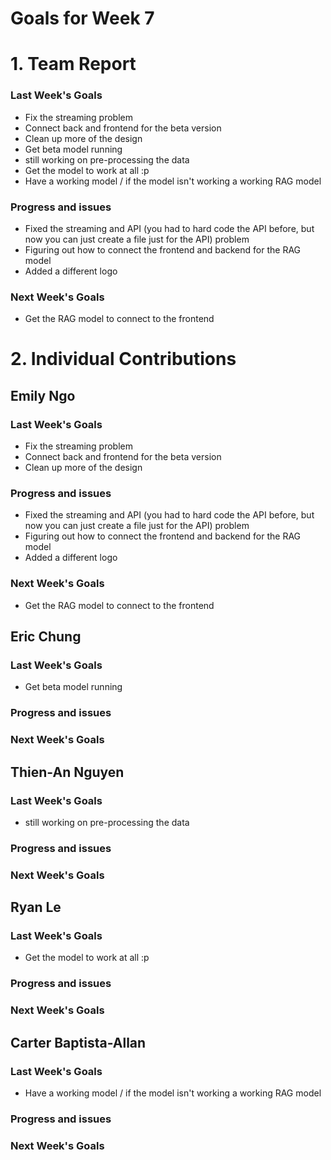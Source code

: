 # Goals for Week 7

# 1. Team Report
<status update for TA here>

<agenda for team meeting here>

### Last Week's Goals
- Fix the streaming problem
- Connect back and frontend for the beta version
- Clean up more of the design 
- Get beta model running
- still working on pre-processing the data
- Get the model to work at all :p
- Have a working model / if the model isn't working a working RAG model
### Progress and issues
- Fixed the streaming and API (you had to hard code the API before, but now you can just create a file just for the API) problem 
- Figuring out how to connect the frontend and backend for the RAG model
- Added a different logo
### Next Week's Goals
- Get the RAG model to connect to the frontend

# 2. Individual Contributions
## Emily Ngo
### Last Week's Goals
- Fix the streaming problem
- Connect back and frontend for the beta version
- Clean up more of the design 
### Progress and issues
- Fixed the streaming and API (you had to hard code the API before, but now you can just create a file just for the API) problem 
- Figuring out how to connect the frontend and backend for the RAG model
- Added a different logo
### Next Week's Goals
- Get the RAG model to connect to the frontend


## Eric Chung
### Last Week's Goals
- Get beta model running
### Progress and issues

### Next Week's Goals

## Thien-An Nguyen
### Last Week's Goals
- still working on pre-processing the data
### Progress and issues

### Next Week's Goals


## Ryan Le
### Last Week's Goals
- Get the model to work at all :p
### Progress and issues

### Next Week's Goals


## Carter Baptista-Allan
### Last Week's Goals
- Have a working model / if the model isn't working a working RAG model
### Progress and issues

### Next Week's Goals



